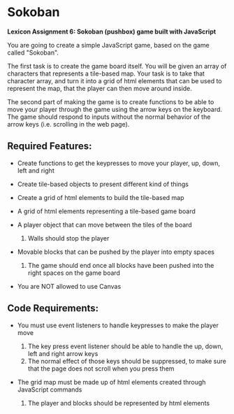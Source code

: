 # Sokoban

**Lexicon Assignment 6: Sokoban (pushbox) game built with JavaScript**

You are going to create a simple JavaScript game, based on the game called "Sokoban". 

The first task is to create the game board itself. You will be given an array of characters that represents a tile-based map. 
Your task is to take that character array,  and turn it into a grid of html elements that can be used to represent the map, that the player can then move around inside.

The second part of making the game is to create functions to be able to move your player through the game using the arrow keys on the keyboard. 
The game should respond to inputs without the normal behavior of the arrow keys (i.e. scrolling in the web page).

## Required Features:

* Create functions to get the keypresses to move your player, up, down, left and right

* Create tile-based objects to present different kind of things

* Create a grid of html elements to build the tile-based map

* A grid of html elements representing a tile-based game board

* A player object that can move between the tiles of the board
    1. Walls should stop the player

* Movable blocks that can be pushed by the player into empty spaces
    1. The game should end once all blocks have been pushed into the right spaces on the game board

* You are NOT allowed to use Canvas

## Code Requirements:
* You must use event listeners to handle keypresses to make the player move
    1. The key press event listener should be able to handle the up, down, left and right arrow keys
    2. The normal effect of those keys should be suppressed, to make sure that the page does not scroll when you press them
    
* The grid map must be made up of html elements created through JavaScript commands
    1. The player and blocks should be represented by html elements
